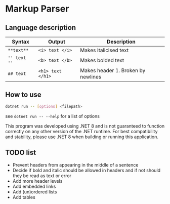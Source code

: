 # Markup Parser

## Language description

| **Syntax** | **Output** | Description |
| --------------- | --------------- | --------------- |
| ` **text** ` | `<i> text </i>`  | Makes italicised text |
| `'' text ''` | `<b> text </b>`  | Makes bolded text |
| `## text`    | `<h1> text </h1>`| Makes header 1. Broken by newlines |

## How to use

```bash
dotnet run -- [options] <filepath>
```

see `dotnet run -- --help` for a list of options

This program was developed using .NET 8 and is not guaranteed to function
correctly on any other version of the .NET runtime.
For best compatibility and stability, please use .NET 8
when building or running this application.

## TODO list

- Prevent headers from appearing in the middle of a sentence
- Decide if bold and italic should be allowed in headers and
if not should they be read as text or error
- Add more header levels
- Add embedded links
- Add (un)ordered lists
- Add tables
